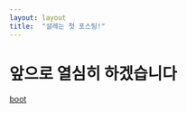 ```yaml
---
layout: layout
title:  "설레는 첫 포스팅!"
---
```


# 앞으로 열심히 하겠습니다
<p><a href="boots/bootstrap/boot.html">boot</a></p>

